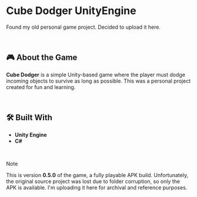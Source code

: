 # Cube Dodger UnityEngine
Found my old personal game project. Decided to upload it here.

<br>

## 🎮 About the Game
**Cube Dodger** is a simple Unity-based game where the player must dodge incoming objects to survive as long as possible. This was a personal project created for fun and learning.

<br>

## 🛠️ Built With
- **Unity Engine**
- **C#**

<br>

> [!NOTE]
> This is version **0.5.0** of the game, a fully playable APK build. Unfortunately, the original source project was lost due to folder corruption, so only the APK is available. I'm uploading it here for archival and reference purposes.
